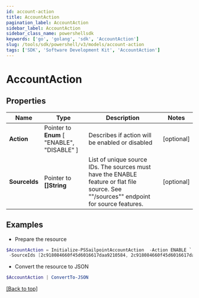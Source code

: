 ```yaml
---
id: account-action
title: AccountAction
pagination_label: AccountAction
sidebar_label: AccountAction
sidebar_class_name: powershellsdk
keywords: ['go', 'golang', 'sdk', 'AccountAction'] 
slug: /tools/sdk/powershell/v3/models/account-action
tags: ['SDK', 'Software Development Kit', 'AccountAction']
---
```



# AccountAction

## Properties

Name | Type | Description | Notes
------------ | ------------- | ------------- | -------------
**Action** |  Pointer to  **Enum** [  "ENABLE",    "DISABLE" ] | Describes if action will be enabled or disabled | [optional] 
**SourceIds** |  Pointer to **[]String** | List of unique source IDs. The sources must have the ENABLE feature or flat file source. See &quot;&quot;/sources&quot;&quot; endpoint for source features. | [optional] 

## Examples

- Prepare the resource
```powershell
$AccountAction = Initialize-PSSailpointAccountAction  -Action ENABLE `
 -SourceIds [2c918084660f45d6016617daa9210584, 2c918084660f45d6016617daa9210500]
```

- Convert the resource to JSON
```powershell
$AccountAction | ConvertTo-JSON
```


[[Back to top]](#) 

